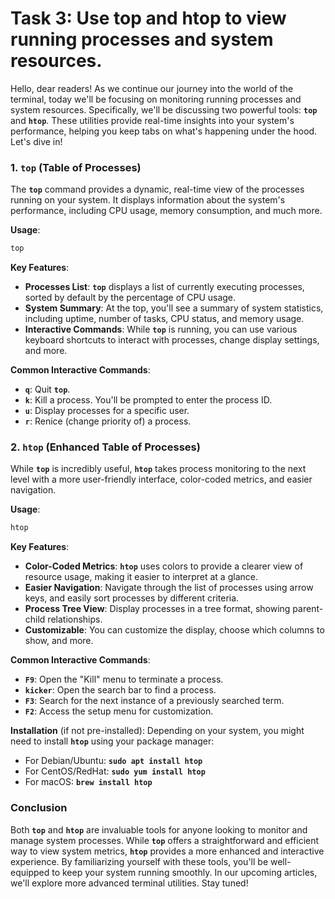 # Task 3: Use top and htop to view running processes and system resources.

Hello, dear readers! As we continue our journey into the world of the terminal, today we'll be focusing on monitoring running processes and system resources. Specifically, we'll be discussing two powerful tools: **`top`** and **`htop`**. These utilities provide real-time insights into your system's performance, helping you keep tabs on what's happening under the hood. Let's dive in!

### 1. **`top` (Table of Processes)**

The **`top`** command provides a dynamic, real-time view of the processes running on your system. It displays information about the system's performance, including CPU usage, memory consumption, and much more.

**Usage**:

```bash
top
```

**Key Features**:

- **Processes List**: **`top`** displays a list of currently executing processes, sorted by default by the percentage of CPU usage.
- **System Summary**: At the top, you'll see a summary of system statistics, including uptime, number of tasks, CPU status, and memory usage.
- **Interactive Commands**: While **`top`** is running, you can use various keyboard shortcuts to interact with processes, change display settings, and more.

**Common Interactive Commands**:

- **`q`**: Quit **`top`**.
- **`k`**: Kill a process. You'll be prompted to enter the process ID.
- **`u`**: Display processes for a specific user.
- **`r`**: Renice (change priority of) a process.

### 2. **`htop` (Enhanced Table of Processes)**

While **`top`** is incredibly useful, **`htop`** takes process monitoring to the next level with a more user-friendly interface, color-coded metrics, and easier navigation.

**Usage**:

```bash
htop
```

**Key Features**:

- **Color-Coded Metrics**: **`htop`** uses colors to provide a clearer view of resource usage, making it easier to interpret at a glance.
- **Easier Navigation**: Navigate through the list of processes using arrow keys, and easily sort processes by different criteria.
- **Process Tree View**: Display processes in a tree format, showing parent-child relationships.
- **Customizable**: You can customize the display, choose which columns to show, and more.

**Common Interactive Commands**:

- **`F9`**: Open the "Kill" menu to terminate a process.
- **`kicker`**: Open the search bar to find a process.
- **`F3`**: Search for the next instance of a previously searched term.
- **`F2`**: Access the setup menu for customization.

**Installation** (if not pre-installed):
Depending on your system, you might need to install **`htop`** using your package manager:

- For Debian/Ubuntu: **`sudo apt install htop`**
- For CentOS/RedHat: **`sudo yum install htop`**
- For macOS: **`brew install htop`**

### **Conclusion**

Both **`top`** and **`htop`** are invaluable tools for anyone looking to monitor and manage system processes. While **`top`** offers a straightforward and efficient way to view system metrics, **`htop`** provides a more enhanced and interactive experience. By familiarizing yourself with these tools, you'll be well-equipped to keep your system running smoothly. In our upcoming articles, we'll explore more advanced terminal utilities. Stay tuned!